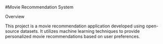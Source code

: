 #Movie Recommendation System

Overview

This project is a movie recommendation application developed using open-source datasets. It utilizes machine learning techniques to provide personalized movie recommendations based on user preferences.
